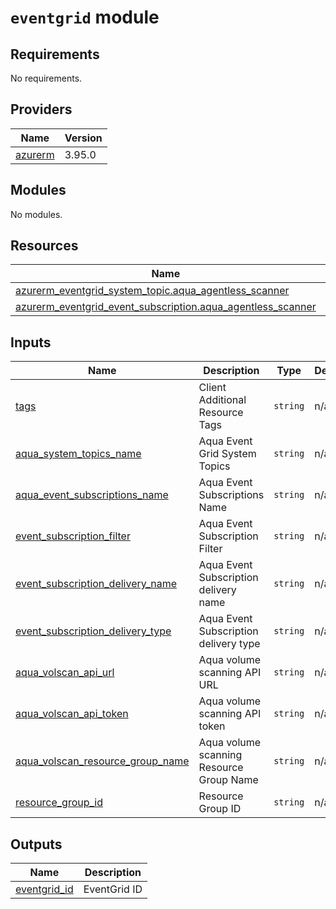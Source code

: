 # `eventgrid` module

<!-- BEGIN_TF_DOCS -->
## Requirements

No requirements.

## Providers

| Name | Version |
|------|---------|
| <a name="provider_azurerm"></a> [azurerm](#provider\_azurerm) | 3.95.0 |

## Modules

No modules.

## Resources

| Name | Type |
|------|------|
| [azurerm_eventgrid_system_topic.aqua_agentless_scanner](https://registry.terraform.io/providers/hashicorp/azurerm/latest/docs/resources/eventgrid_system_topic) | resource |
| [azurerm_eventgrid_event_subscription.aqua_agentless_scanner](https://registry.terraform.io/providers/hashicorp/azurerm/latest/docs/resources/eventgrid_event_subscription) | resource |

## Inputs

| Name | Description | Type | Default | Required |
|------|-------------|------|---------|:--------:|
| <a name="tags"></a> [tags](#tags) | Client Additional Resource Tags | `string` | n/a | yes |
| <a name="aqua_system_topics_name"></a> [aqua\_system\_topics\_name](#aqua\_system\_topics\_name) | Aqua Event Grid System Topics | `string` | n/a | yes |
| <a name="aqua_event_subscriptions_name"></a> [aqua\_event\_subscriptions\_name](#aqua\_event\_subscriptions\_name) | Aqua Event Subscriptions Name | `string` | n/a | yes |
| <a name="event_subscription_filter"></a> [event\_subscription\_filter](#event\_subscription\_filter) | Aqua Event Subscription Filter | `string` | n/a | yes |
| <a name="event_subscription_delivery_name"></a> [event\_subscription\_delivery\_name](#event\_subscription\_delivery\_name) | Aqua Event Subscription delivery name | `string` | n/a | yes |
| <a name="event_subscription_delivery_type"></a> [event\_subscription\_delivery\_type](#event\_subscription\_delivery\_type) | Aqua Event Subscription delivery type | `string` | n/a | yes |
| <a name="aqua_volscan_api_url"></a> [aqua\_volscan\_api\_url](#aqua\_volscan\_api\_url) | Aqua volume scanning API URL | `string` | n/a | yes |
| <a name="aqua_volscan_api_token"></a> [aqua\_volscan\_api\_token](#aqua\_volscan\_api\_token) | Aqua volume scanning API token | `string` | n/a | yes |
| <a name="aqua_volscan_resource_group_name"></a> [aqua\_volscan\_resource\_group\_name](#aqua\_volscan\_resource\_group\_name) | Aqua volume scanning Resource Group Name | `string` | n/a | yes |
| <a name="resource_group_id"></a> [resource\_group\_id](#resource\_group\_id) | Resource Group ID | `string` | n/a | yes |

## Outputs

| Name | Description |
|------|-------------|
| <a name="eventgrid_id"></a> [eventgrid\_id](#eventgrid\_id) | EventGrid ID |
<!-- END_TF_DOCS -->

